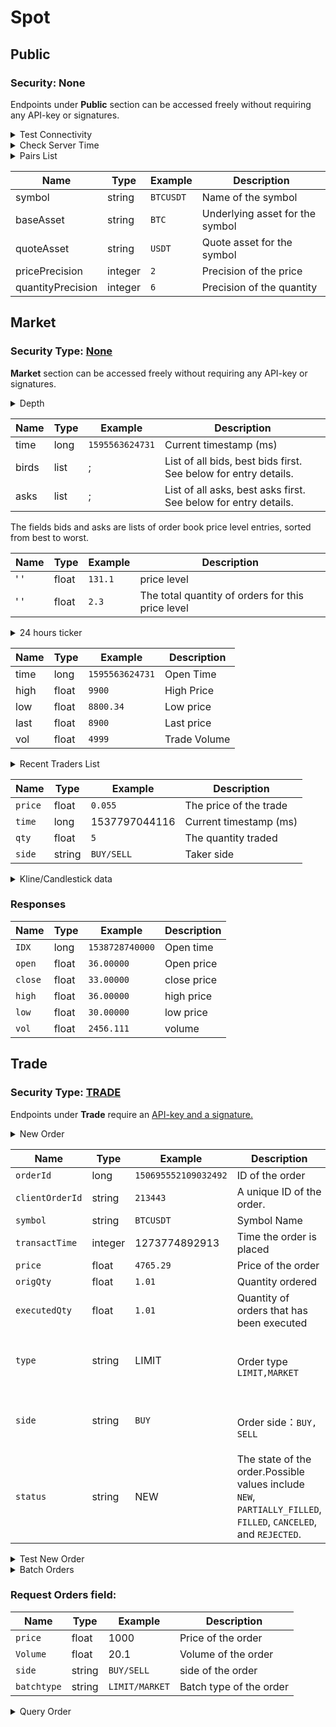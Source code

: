 # Spot

## Public

### Security: None

Endpoints under **Public** section can be accessed freely without requiring any API-key or signatures.

<details>

<summary>Test Connectivity </summary>

This endpoint checks connectivity to the host

sdk:[https://github.com/exchange2021/openapidemo/blob/master/src/main/java/com/spot/TestConnectivity.java](https://github.com/exchange2021/openapidemo/blob/master/src/main/java/com/spot/TestConnectivity.java)

#### Parameters

#### Responses

* 200                                                           Connection Normal&#x20;

```
{}
```

</details>

<details>

<summary>Check Server Time</summary>

This endpoint checks connectivity to the server and retrieves server timestamp

sdk:[https://github.com/exchange2021/openapidemo/blob/master/src/main/java/com/spot/CheckServerTime.java](https://github.com/exchange2021/openapidemo/blob/master/src/main/java/com/spot/CheckServerTime.java)

#### Parameters

#### Responses

* 200                                                         Successfully retrieved server time &#x20;

```
{
    "timezone": "GMT+08:00",
    "serverTime": 1595563624731
}
```

</details>

<details>

<summary>Pairs List</summary>

sdk:[https://github.com/exchange2021/openapidemo/blob/master/src/main/java/com/spot/PairsList.java](https://github.com/exchange2021/openapidemo/blob/master/src/main/java/com/spot/PairsList.java)

#### Parameters

#### Responses

* 200                                                       Successfully retrieved pairs list

```
{
    "symbols": [
        {
            "quantityPrecision": 3,
            "symbol": "sccadai",
            "pricePrecision": 6,
            "baseAsset": "SCCA",
            "quoteAsset": "DAI"
        },
        {
            "quantityPrecision": 8,
            "symbol": "btcusdt",
            "pricePrecision": 2,
            "baseAsset": "BTC",
            "quoteAsset": "USDT"
        },
        {
            "quantityPrecision": 3,
            "symbol": "bchusdt",
            "pricePrecision": 2,
            "baseAsset": "BCH",
            "quoteAsset": "USDT"
        },
        {
            "quantityPrecision": 2,
            "symbol": "etcusdt",
            "pricePrecision": 2,
            "baseAsset": "ETC",
            "quoteAsset": "USDT"
        },
        {
            "quantityPrecision": 2,
            "symbol": "ltcbtc",
            "pricePrecision": 6,
            "baseAsset": "LTC",
            "quoteAsset": "BTC"
        }
    ]
}
```



</details>

| Name              | Type    | Example   | Description                     |
| ----------------- | ------- | --------- | ------------------------------- |
| symbol            | string  | `BTCUSDT` | Name of the symbol              |
| baseAsset         | string  | `BTC`     | Underlying asset for the symbol |
| quoteAsset        | string  | `USDT`    | Quote asset for the symbol      |
| pricePrecision    | integer | `2`       | Precision of the price          |
| quantityPrecision | integer | `6`       | Precision of the quantity       |

## Market

### Security Type: [None](broken-reference)

**Market** section can be accessed freely without requiring any API-key or signatures.

<details>

<summary>Depth</summary>

#### market depth data

sdk:[https://github.com/exchange2021/openapidemo/blob/master/src/main/java/com/spot/Depth.java](https://github.com/exchange2021/openapidemo/blob/master/src/main/java/com/spot/Depth.java)

#### Parameters

#### Query

limit                             integer                                                   Default 100; Max 100&#x20;

symbol                        string                                                     Symbol Name E.g. BTCUSDT

#### Responses

* 200                              Successfully retrieved market depth data&#x20;

</details>

| Name  | Type  | Example         | Description                                                     |
| ----- | ----- | --------------- | --------------------------------------------------------------- |
| time  |  long | `1595563624731` | Current timestamp (ms)                                          |
| birds | list  | ;               | List of all bids, best bids first. See below for entry details. |
| asks  | list  | ;               | List of all asks, best asks first. See below for entry details. |

The fields bids and asks are lists of order book price level entries, sorted from best to worst.

| Name | Type  | Example | Description                                       |
| ---- | ----- | ------- | ------------------------------------------------- |
| ' '  | float | `131.1` | price level                                       |
| ' '  | float | `2.3`   | The total quantity of orders for this price level |

<details>

<summary>24 hours ticker</summary>

24 hour price change statistics.

sdk:[https://github.com/exchange2021/openapidemo/blob/master/src/main/java/com/spot/Ticker.java](https://github.com/exchange2021/openapidemo/blob/master/src/main/java/com/spot/Ticker.java)

#### Parameters

#### Query

symbol                             string                                      Symbol Name. E.g. `BTCUSDT`

#### Responses

* 200                              Successfully retrieved market ticker data&#x20;

```
{
    "high": "9279.0301",
    "vol": "1302",
    "last": "9200",
    "low": "9279.0301",
    "rose": "0",
    "time": 1595563624731
}
```

</details>



| Name | Type  | Example         | Description  |
| ---- | ----- | --------------- | ------------ |
| time | long  | `1595563624731` | Open Time    |
| high | float | `9900`          | High Price   |
| low  | float | `8800.34`       | Low price    |
| last | float | `8900`          | Last price   |
| vol  | float | `4999`          | Trade Volume |

<details>

<summary>Recent Traders List</summary>

sdk:[https://github.com/exchange2021/openapidemo/blob/master/src/main/java/com/spot/RecentTradesList.java](https://github.com/exchange2021/openapidemo/blob/master/src/main/java/com/spot/RecentTradesList.java)

#### Parameters

#### Query

symbol                             string                                      Symbol Name. E.g. `BTCUSDT`

Limit                                 string                                      Default 100;MAX 1000

#### Responses

* 200 &#x20;

```
[
  {
    "price": "3.00000100",
    "qty": "11.00000000",
    "time": 1499865549590,
    "side": "BUY"
  },...
]
```

</details>

| Name    | Type   | Example       | Description            |
| ------- | ------ | ------------- | ---------------------- |
| `price` | float  | `0.055`       | The price of the trade |
| `time`  | long   | 1537797044116 | Current timestamp (ms) |
| `qty`   | float  | `5`           | The quantity traded    |
| `side`  | string | `BUY/SELL`    | Taker side             |

<details>

<summary>Kline/Candlestick data</summary>

sdk:[https://github.com/exchange2021/openapidemo/blob/master/src/main/java/com/spot/KlineCandlestickData.java](https://github.com/exchange2021/openapidemo/blob/master/src/main/java/com/spot/KlineCandlestickData.java)

### Parameters

#### Query

symbol-string- String-Symbol Name  E.g. `BTCUSDT`

Interval-string-Interval of the Kline. Possible values include: `1min`,`5min`,`15min`,`30min`,`60min`,`1day`,`1week`,`1month`

limit-integer-Default 100;MAX 300

#### Responses

* 200

```
[
    {
        "high": "6228.77",
        "vol": "111",
        "low": "6228.77",
        "idx": 1594640340,
        "close": "6228.77",
        "open": "6228.77"
    },
    {
        "high": "6228.77",
        "vol": "222",
        "low": "6228.77",
        "idx": 1587632160,
        "close": "6228.77",
        "open": "6228.77"
    },
    {
        "high": "6228.77",
        "vol": "333",
        "low": "6228.77",
        "idx": 1587632100,
        "close": "6228.77",
        "open": "6228.77"
    }
]
```





</details>

### Responses



| Name    | Type  | Example         | Description  |
| ------- | ----- | --------------- | ------------ |
| `IDX`   | long  | `1538728740000` | Open time    |
| `open`  | float | `36.00000`      | Open price   |
| `close` | float | `33.00000`      | close price  |
| `high`  | float | `36.00000`      | high price   |
| `low`   | float | `30.00000`      | low price    |
| `vol`   | float | `2456.111`      | volume       |

## Trade

### Security Type: [TRADE](broken-reference)

Endpoints under **Trade** require an [API-key and a signature.](broken-reference)

<details>

<summary>New Order</summary>

**Rate Limit: 100times/2s**

**sdk:**[**https://github.com/exchange2021/openapidemo/blob/master/src/main/java/com/spot/NewOrder.java**](https://github.com/exchange2021/openapidemo/blob/master/src/main/java/com/spot/NewOrder.java)

### **Parameters**&#x20;

**Header**

X-CH-SIGN                                  string                                                     Sign&#x20;

X-CH-APIKEY                              string                                                     Your API-key&#x20;

X-CH-TS                                      integer                                                   timestamp

#### **Body**

symbol   ****          ``       string                  Symbol Name. E.g. `BTCUSDT`

volume                   number              Order vol. For MARKET BUY orders, vol=amount.

side                        string                 Side of the order,`BUY/SELL`

type                       string                  Type of the order, `LIMIT/MARKET`

price                      number              Order price, REQUIRED for LIMIT orders

newClientOrderId string                 Unique order ID generated by users to mark their orders

recvWindow         integer                Time window

#### Responses

* 200                                   Successfully post new order

```
{
    'symbol': 'LXTUSDT', 
    'orderId': '150695552109032492', 
    'clientOrderId': '157371322565051',
    'transactTime': '1573713225668', 
    'price': '0.005452', 
    'origQty': '110', 
    'executedQty': '0', 
    'status': 'NEW',
    'type': 'LIMIT', 
    'side': 'SELL'
}
```



</details>

| Name            | Type    | Example              | Description                                                                                                     |
| --------------- | ------- | -------------------- | --------------------------------------------------------------------------------------------------------------- |
| `orderId`       | long    | `150695552109032492` | ID of the order                                                                                                 |
| `clientOrderId` | string  | `213443`             | A unique ID of the order.                                                                                       |
| `symbol`        | string  | `BTCUSDT`            | Symbol Name                                                                                                     |
| `transactTime`  | integer | 1273774892913        | Time the order is placed                                                                                        |
| `price`         | float   | `4765.29`            | Price of the order                                                                                              |
| `origQty`       | float   | `1.01`               | Quantity ordered                                                                                                |
| `executedQty`   | float   | `1.01`               | Quantity of orders that has been executed                                                                       |
| `type`          | string  | LIMIT                | <p><br>Order type <code>LIMIT,MARKET</code></p>                                                                 |
| `side`          | string  | `BUY`                | <p><br>Order side：<code>BUY, SELL</code></p>                                                                    |
| `status`        | string  | NEW                  | The state of the order.Possible values include `NEW`, `PARTIALLY_FILLED`, `FILLED`, `CANCELED`, and `REJECTED`. |

<details>

<summary>Test New Order</summary>

Test new order creation and signature/recvWindow length. Creates and validates a new order but does not send the order into the matching engine.

sdk：[https://github.com/exchange2021/openapidemo/blob/master/src/main/java/com/spot/TestNewOrder.java\
](https://github.com/exchange2021/openapidemo/blob/master/src/main/java/com/spot/TestNewOrder.java)

### Parameters

#### Header

X-CH-SIGN                          string                 Sign&#x20;

X-CH-APIKEY                      string                 Your API-key&#x20;

X-CH-TS                              integer                timestamp

#### Body

recvWindow           integer                    Timewindow

symbol                    string                      Symbol Name. E.g. `BTCUSDT`

volume                    number                  Order vol. For MARKET BUY orders, vol=amount.

side                         string                      Side of the order, `BUY/SELL`&#x20;

type                         string                     Type of the order, `LIMIT/MARKET`&#x20;

price                        number                  Order price, REQUIRED for `LIMIT` orders

newClientOrderId   string                     Unique order ID generated by users to mark their\
&#x20;                                                               orders.&#x20;

#### Responses

* 200                               Successfully test new order

```
{}
```



</details>

<details>

<summary>Batch Orders</summary>

**Rate Limit: 50times/2s A batch contains at most 10 orders**

sdk:[https://github.com/exchange2021/openapidemo/blob/master/src/main/java/com/spot/BatchOrders.java](https://github.com/exchange2021/openapidemo/blob/master/src/main/java/com/spot/BatchOrders.java)

#### Parameters

#### Header

X-CH-SIGN                          string                 Sign&#x20;

X-CH-APIKEY                      string                 Your API-key&#x20;

X-CH-TS                              integer                timestamp

#### Body

orders            array         Batch order param

symbol          string        Symbol Name. E.g. `BTCUSDT`&#x20;

#### Responses

* &#x20;200&#x20;

```
{
    "ids": [
        165964665990709251,
        165964665990709252,
        165964665990709253
    ]
}
```



</details>

### Request Orders field:

| Name        | Type   | Example        | Description             |
| ----------- | ------ | -------------- | ----------------------- |
| `price`     | float  | 1000           | Price of the order      |
| `Volume`    | float  | 20.1           | Volume of the order     |
| `side`      | string | `BUY/SELL`     | side of the order       |
| `batchtype` | string | `LIMIT/MARKET` | Batch type of the order |

<details>

<summary>Query Order</summary>

&#x20;**Rate Limit: 20times/2s**

**sdk：**[**https://github.com/exchange2021/openapidemo/blob/master/src/main/java/com/spot/QueryOrder.java**](https://github.com/exchange2021/openapidemo/blob/master/src/main/java/com/spot/QueryOrder.java)

### **Parameters**

**Query**

orderId ****                       string                      Order ID

symbol                    string                      Symbol Name. E.g. `BTCUSDT`

newClientOrderId   string                     Unique order ID generated by users to mark their\
&#x20;                                                               orders.&#x20;

#### Body

</details>
